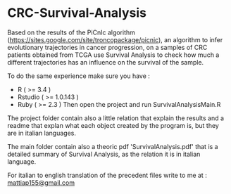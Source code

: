 # CRC-Survival-Analysis

Based on the results of the PiCnIc algorithm (https://sites.google.com/site/troncopackage/picnic), an algorithm to infer evolutionary trajectories in cancer progression, on a samples of CRC patients obtained from TCGA use Survival Analysis to check how much a different trajectories has an influence on the survival of the sample.

To do the same experience make sure you have : 
- R ( >= 3.4 )
- Rstudio ( >= 1.0.143 )
- Ruby ( >= 2.3 )
Then open the project and run SurvivalAnalysisMain.R

The project folder contain also a little relation that explain the results and a readme that explan what each object created by the program is, but they are in italian languages. 

The main folder contain also a theoric pdf 'SurvivalAnalysis.pdf' that is a detailed summary of Survival Analysis, as the relation it is in italian language.

For italian to english translation of the precedent files write to me at : mattiap155@gmail.com
